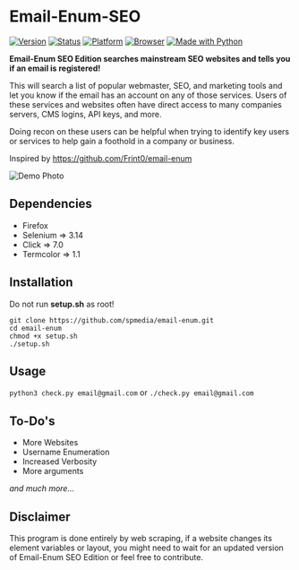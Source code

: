 # Email-Enum-SEO
[![Version](https://img.shields.io/badge/Version-v0.5-brightgreen.svg)](https://shields.io/)
[![Status](https://img.shields.io/badge/Status-Initial-brightgreen.svg)](https://shields.io/)
[![Platform](https://img.shields.io/badge/Platform-Linux-lightgrey.svg)](https://shields.io/)
[![Browser](https://img.shields.io/badge/Browser-Firefox-brightgreen.svg)](https://shields.io/)
[![Made with Python](http://ForTheBadge.com/images/badges/made-with-python.svg)](https://www.python.org/)

**Email-Enum SEO Edition searches mainstream SEO websites and tells you if an email is registered!**

This will search a list of popular webmaster, SEO, and marketing tools and let you know if the email has an account on any of those services. Users of these services and websites often have direct access to many companies servers, CMS logins, API keys, and more. 

Doing recon on these users can be helpful when trying to identify key users or services to help gain a foothold in a company or business.

Inspired by https://github.com/Frint0/email-enum


![Demo Photo](https://raw.githubusercontent.com/Frint0/email-enum/master/demo.png)

## Dependencies
* Firefox
* Selenium => 3.14
* Click => 7.0
* Termcolor => 1.1

## Installation

Do not run **setup.sh** as root!

```
git clone https://github.com/spmedia/email-enum.git
cd email-enum
chmod +x setup.sh
./setup.sh
```

## Usage

`python3 check.py email@gmail.com` or `./check.py email@gmail.com`

## To-Do's

* More Websites
* Username Enumeration
* Increased Verbosity
* More arguments

*and much more...*

## Disclaimer

This program is done entirely by web scraping, if a website changes its element variables or layout, you might need to wait for an updated version of Email-Enum SEO Edition or feel free to contribute.
